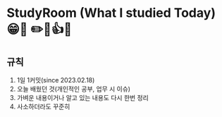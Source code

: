 # StudyRoom (What I studied Today) 😁📝 ✏️🔔👍😁

## 규칙
1. 1일 1커밋(since 2023.02.18)
2. 오늘 배웠던 것(개인적인 공부, 업무 시 이슈)
3. 가벼운 내용이거나 알고 있는 내용도 다시 한번 정리
4. 사소하더라도 꾸준히
